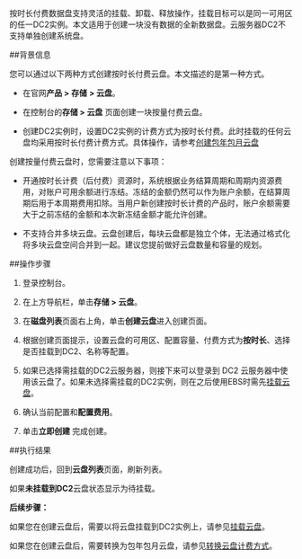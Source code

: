 按时长付费数据盘支持灵活的挂载、卸载、释放操作，挂载目标可以是同一可用区的任一DC2实例。本文适用于创建一块没有数据的全新数据盘。云服务器DC2不支持单独创建系统盘。

##背景信息

您可以通过以下两种方式创建按时长付费云盘。本文描述的是第一种方式。

* 在官网**产品 > 存储** **> 云盘**。

* 在控制台的**存储 > 云盘** 页面创建一块按量付费云盘。
* 创建DC2实例时，设置DC2实例的计费方式为按时长付费。此时挂载的任何云盘均采用按时长付费计费方式。具体操作，请参考[创建包年包月云盘](/Users/didi/Desktop/帮助文档/EBS创建指导/创建包年包月云盘)

创建按量付费云盘时，您需要注意以下事项：

* 开通按时长计费（后付费）资源时，系统根据业务结算周期和周期内资源费用，对账户可用余额进行冻结。冻结的金额仍然可以作为账户余额，在结算周期后用于本周期费用扣除。当用户新创建按时长计费的产品时，账户余额需要大于之前冻结的金额和本次新冻结金额才能允许创建。

- 不支持合并多块云盘。云盘创建后，每块云盘都是独立个体，无法通过格式化将多块云盘空间合并到一起。建议您提前做好云盘数量和容量的规划。

##操作步骤

1. 登录控制台。

2. 在上方导航栏，单击**存储 > 云盘**。

3. 在**磁盘列表**页面右上角，单击**创建云盘**进入创建页面。

4. 根据创建页面提示，设置云盘的可用区、配置容量、付费方式为**按时长**、选择是否挂载到DC2、名称等配置。

5. 如果已选择需挂载的DC2云服务器，则接下来可以登录到 DC2 云服务器中使用该云盘了。如果未选择需挂载的DC2实例，则在之后使用EBS时需先[挂载云盘](/Users/didi/Desktop/帮助文档/EBS创建指导/挂载云盘)。

6. 确认当前配置和**配置费用**。

7. 单击**立即创建** 完成创建。

##执行结果

创建成功后，回到**云盘列表**页面，刷新列表。

如果**未挂载到DC2**云盘状态显示为待挂载。

**后续步骤：**

如果您在创建云盘后，需要以将云盘挂载到DC2实例上，请参见[挂载云盘](/Users/didi/Desktop/帮助文档/EBS创建指导/挂载云盘)。

如果您在创建云盘后，需要转换为包年包月云盘，请参见[转换云盘计费方式](/Users/didi/Desktop/帮助文档/转换云盘计费方式)。

